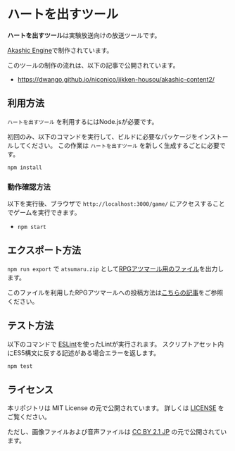 # ハートを出すツール

**ハートを出すツール**は実験放送向けの放送ツールです。

[Akashic Engine](https://akashic-games.github.io/)で制作されています。

このツールの制作の流れは、以下の記事で公開されています。

- https://dwango.github.io/niconico/jikken-housou/akashic-content2/


## 利用方法

 `ハートを出すツール` を利用するにはNode.jsが必要です。

初回のみ、以下のコマンドを実行して、ビルドに必要なパッケージをインストールしてください。
この作業は `ハートを出すツール` を新しく生成するごとに必要です。

```sh
npm install
```

### 動作確認方法

以下を実行後、ブラウザで `http://localhost:3000/game/` にアクセスすることでゲームを実行できます。

* `npm start`

## エクスポート方法

`npm run export` で `atsumaru.zip` として[RPGアツマール用のファイル](https://game.nicovideo.jp/atsumaru/)を出力します。

このファイルを利用したRPGアツマールへの投稿方法は[こちらの記事](https://akashic-games.github.io/guide/export-atsumaru.html)をご参照ください。

## テスト方法

以下のコマンドで [ESLint](https://github.com/eslint/eslint "ESLint")を使ったLintが実行されます。
スクリプトアセット内にES5構文に反する記述がある場合エラーを返します。

```sh
npm test
```

## ライセンス

本リポジトリは MIT License の元で公開されています。
詳しくは [LICENSE](./LICENSE) をご覧ください。
 
ただし、画像ファイルおよび音声ファイルは
[CC BY 2.1 JP](https://creativecommons.org/licenses/by/2.1/jp/) の元で公開されています。

